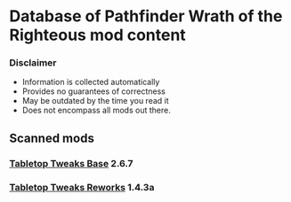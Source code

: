 # Database of Pathfinder Wrath of the Righteous mod content

### Disclaimer

- Information is collected automatically
- Provides no guarantees of correctness
- May be outdated by the time you read it
- Does not encompass all mods out there.


## Scanned mods

### [Tabletop Tweaks Base](./TabletopTweaks-Base/README.md) 2.6.7

### [Tabletop Tweaks Reworks](./TabletopTweaks-Reworks/README.md) 1.4.3a


